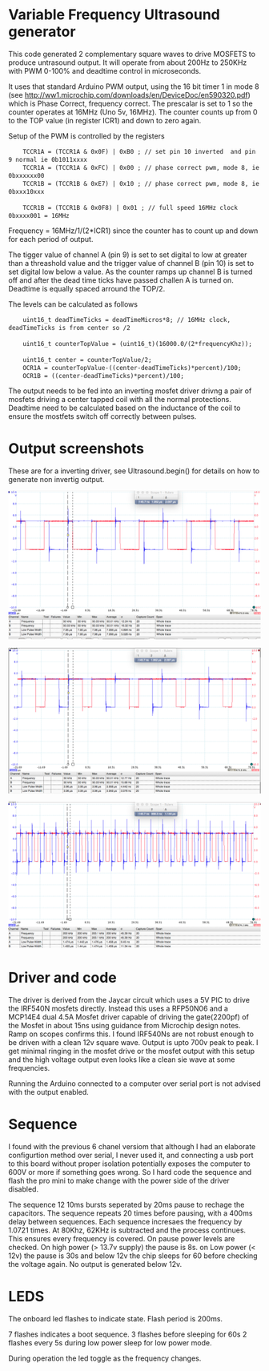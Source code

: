 # Variable Frequency Ultrasound generator

This code generated 2 complementary square waves to drive MOSFETS to produce untrasound output. It will operate from about 200Hz to 250KHz with PWM 0-100% and deadtime control in microseconds.

It uses that standard Arduino PWM output, using the 16 bit timer 1 in mode 8 (see http://ww1.microchip.com/downloads/en/DeviceDoc/en590320.pdf) which is Phase Correct, frequency correct. The prescalar is set to 1 so the counter operates at 16MHz (Uno 5v, 16MHz). The counter counts up from 0 to the TOP value (in register ICR1) and down to zero again. 

Setup of the PWM is controlled by the registers

        TCCR1A = (TCCR1A & 0x0F) | 0xB0 ; // set pin 10 inverted  and pin 9 normal ie 0b1011xxxx
        TCCR1A = (TCCR1A & 0xFC) | 0x00 ; // phase correct pwm, mode 8, ie 0bxxxxxx00
        TCCR1B = (TCCR1B & 0xE7) | 0x10 ; // phase correct pwm, mode 8, ie 0bxxx10xxx

        TCCR1B = (TCCR1B & 0x0F8) | 0x01 ; // full speed 16MHz clock 0bxxxx001 = 16MHz 


Frequency = 16MHz/1/(2*ICR1) since the counter has to count up and down for each period of output. 

The tigger value of channel A (pin 9) is set to set digital to low at greater than a threashold value and the trigger value of channel B (pin 10) is set to set digital low below a value. As the counter ramps up channel B is turned off and after the dead time ticks have passed challen A is turned on.  Deadtime is equally spaced arround the TOP/2.  

The levels can be calculated as follows


        uint16_t deadTimeTicks = deadTimeMicros*8; // 16MHz clock, deadTimeTicks is from center so /2

        uint16_t counterTopValue = (uint16_t)(16000.0/(2*frequencyKhz));

        uint16_t center = counterTopValue/2;
        OCR1A = counterTopValue-((center-deadTimeTicks)*percent)/100;
        OCR1B = ((center-deadTimeTicks)*percent)/100;



The output needs to be fed into an inverting mosfet driver drivng a pair of mosfets driving a center tapped coil with all the normal protections. Deadtime need to be calculated based on the inductance of the coil to ensure the mostfets switch off correctly between pulses.

# Output screenshots

These are for a inverting driver, see Ultrasound.begin() for details on how to generate non invertig output.


![50KHz 100% PWM 2us deadtime](images/50Khz100pwm2dead.png)

![50KHz 50% PWM 2us deadtime](images/50Khz50pwm2dead.png)

![200KHz 100% PWM 1us deadtime](images/200Khz100pwm1dead.png)

# Driver and code

The driver is derived from the Jaycar circuit which uses a 5V PIC to drive the IRF540N mosfets directly. Instead this uses a RFP50N06 and a MCP14E4 dual 4.5A Mosfet driver capable of driving the gate(2200pf) of the Mosfet in about 15ns using guidance from Microchip design notes. Ramp on scopes confirms this. I found IRF540Ns are not robust enough to be driven with a clean 12v square wave. Output is upto 700v peak to peak. I get minimal ringing in the mosfet drive or the mosfet output with this setup and the high voltage output even looks like a clean sie wave at some frequencies.

Running the Arduino connected to a computer over serial port is not advised with the output enabled.

# Sequence

I found with the previous 6 chanel versiom that although I had an elaborate configurtion method over serial, I never used it, and connecting a usb port to this board without proper isolation potentially exposes the computer to 600V or more if something goes wrong. So I hard code the sequence and flash the pro mini to make change with the power side of the driver disabled.

The sequence 12 10ms bursts seperated by 20ms pause to rechage the capacitors. The sequence repeats 20 times before pausing, with a 400ms delay between sequences. Each sequence incresaes the frequency by 1.0721 times. At 80Khz, 62KHz is subtracted and the process continues. This ensures every frequency is covered.  On pause power levels are checked. On high power (> 13.7v supply) the pause is 8s. on Low power  (< 12v) the pause is 30s and below 12v the chip sleeps for 60 before checking the voltage again. No output is generated below 12v.

# LEDS

The onboard led flashes to indicate state. Flash period is 200ms.

7 flashes indicates a boot sequence.
3 flashes before sleeping for 60s
2 flashes every 5s during low power sleep for low power mode.

During operation the led toggle as the frequency changes.

